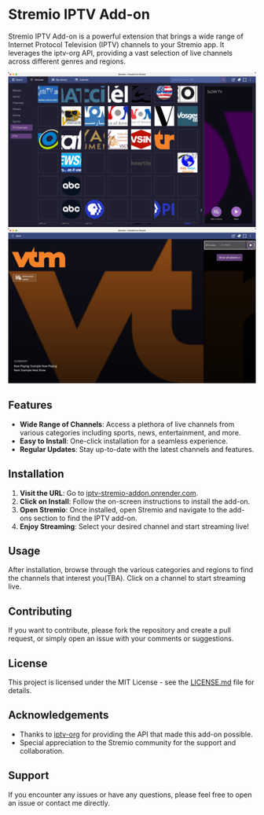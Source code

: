 # Stremio IPTV Add-on

Stremio IPTV Add-on is a powerful extension that brings a wide range of Internet Protocol Television (IPTV) channels to your Stremio app. It leverages the iptv-org API, providing a vast selection of live channels across different genres and regions.

![Stremio IPTV Add-on Screenshot catalog](catalog.jpg)
![Stremio IPTV Add-on Screenshot detail](detail.jpg)

## Features

- **Wide Range of Channels**: Access a plethora of live channels from various categories including sports, news, entertainment, and more.
- **Easy to Install**: One-click installation for a seamless experience.
- **Regular Updates**: Stay up-to-date with the latest channels and features.

## Installation

1. **Visit the URL**: Go to [iptv-stremio-addon.onrender.com](https://iptv-stremio-addon.onrender.com).
2. **Click on Install**: Follow the on-screen instructions to install the add-on.
3. **Open Stremio**: Once installed, open Stremio and navigate to the add-ons section to find the IPTV add-on.
4. **Enjoy Streaming**: Select your desired channel and start streaming live!

## Usage

After installation, browse through the various categories and regions to find the channels that interest you(TBA). Click on a channel to start streaming live.

## Contributing

If you want to contribute, please fork the repository and create a pull request, or simply open an issue with your comments or suggestions.

## License

This project is licensed under the MIT License - see the [LICENSE.md](LICENSE.md) file for details.

## Acknowledgements

- Thanks to [iptv-org](https://github.com/iptv-org) for providing the API that made this add-on possible.
- Special appreciation to the Stremio community for the support and collaboration.

## Support

If you encounter any issues or have any questions, please feel free to open an issue or contact me directly.

